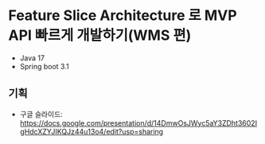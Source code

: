 # Feature Slice Architecture 로 MVP API 빠르게 개발하기(WMS 편)

- Java 17
- Spring boot 3.1

## 기획
- 구글 슬라이드: https://docs.google.com/presentation/d/14DmwOsJWyc5aY3ZDht3602IgHdcXZYJIKQJz44u13o4/edit?usp=sharing
